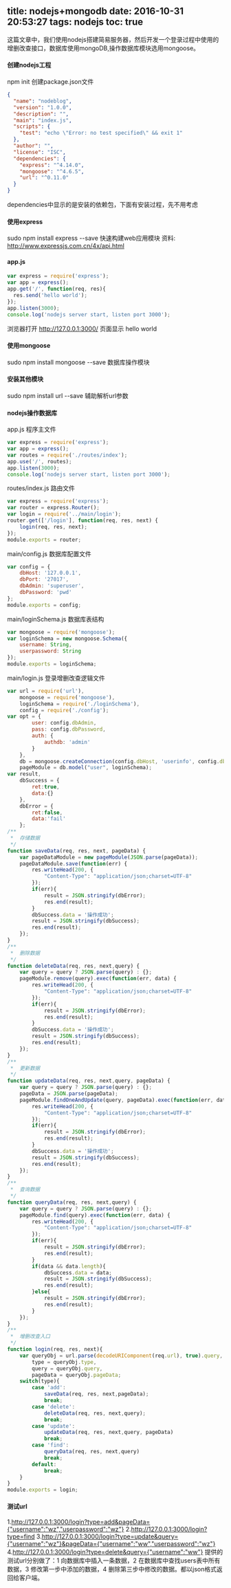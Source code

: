 title: nodejs+mongodb
date: 2016-10-31 20:53:27
tags: nodejs
toc: true
---
这篇文章中，我们使用nodejs搭建简易服务器，然后开发一个登录过程中使用的增删改查接口，数据库使用mongoDB,操作数据库模块选用mongoose。

#### 创建nodejs工程
npm init 
创建package.json文件

<!--more-->

```json
{
  "name": "nodeblog",
  "version": "1.0.0",
  "description": "",
  "main": "index.js",
  "scripts": {
    "test": "echo \"Error: no test specified\" && exit 1"
  },
  "author": "",
  "license": "ISC",
  "dependencies": {
    "express": "^4.14.0",
    "mongoose": "^4.6.5",
    "url": "^0.11.0"
  }
}
```
dependencies中显示的是安装的依赖包，下面有安装过程，先不用考虑

#### 使用express
sudo npm install express --save
快速构建web应用模块 资料: http://www.expressjs.com.cn/4x/api.html

#### app.js
```javascript
var express = require('express');
var app = express();
app.get('/', function(req, res){
  res.send('hello world');
});
app.listen(3000);
console.log('nodejs server start, listen port 3000');
```
浏览器打开 http://127.0.0.1:3000/ 页面显示 hello world

#### 使用mongoose
sudo npm install mongoose --save
数据库操作模块

#### 安装其他模块
sudo npm install url --save
辅助解析url参数

#### nodejs操作数据库
app.js 程序主文件
```javascript
var express = require('express');
var app = express();
var routes = require('./routes/index');
app.use('/', routes);
app.listen(3000);
console.log('nodejs server start, listen port 3000');
```

routes/index.js 路由文件
```javascript
var express = require('express');
var router = express.Router();
var login = require('../main/login');
router.get(['/login'], function(req, res, next) {
    login(req, res, next);
});
module.exports = router;
```

main/config.js 数据库配置文件
```javascript
var config = {
	dbHost: '127.0.0.1',
	dbPort: '27017',
	dbAdmin: 'superuser',
	dbPassword: 'pwd'
};
module.exports = config;
```

main/loginSchema.js 数据库表结构
```javascript
var mongoose = require('mongoose');
var loginSchema = new mongoose.Schema({
	username: String,
	userpassword: String
});
module.exports = loginSchema;
```

main/login.js 登录增删改查逻辑文件
```javascript
var url = require('url'),
    mongoose = require('mongoose'),
    loginSchema = require('./loginSchema'),
    config = require('./config');
var opt = {
        user: config.dbAdmin,
        pass: config.dbPassword,
        auth: {
            authdb: 'admin'
        }
    },
    db = mongoose.createConnection(config.dbHost, 'userinfo', config.dbPort, opt),
    pageModule = db.model("user", loginSchema);
var result,
    dbSuccess = {
    	ret:true,
    	data:{}
    }, 
    dbError = {
    	ret:false,
    	data:'fail'
    };
/**
 *  存储数据
 */
function saveData(req, res, next, pageData) {
    var pageDataModule = new pageModule(JSON.parse(pageData));
    pageDataModule.save(function(err) {
        res.writeHead(200, {
            "Content-Type": "application/json;charset=UTF-8"
        });
        if(err){
            result = JSON.stringify(dbError);
            res.end(result);
        }
        dbSuccess.data = '操作成功';
        result = JSON.stringify(dbSuccess);
        res.end(result);
    });
}
/**
 *  删除数据
 */
function deleteData(req, res, next,query) {
    var query = query ? JSON.parse(query) : {};
    pageModule.remove(query).exec(function(err, data) {
        res.writeHead(200, {
            "Content-Type": "application/json;charset=UTF-8"
        });
        if(err){
            result = JSON.stringify(dbError);
            res.end(result);
        }
        dbSuccess.data = '操作成功';
        result = JSON.stringify(dbSuccess);
        res.end(result);
    });
}
/**
 *  更新数据
 */
function updateData(req, res, next,query, pageData) {
    var query = query ? JSON.parse(query) : {};
    pageData = JSON.parse(pageData);
    pageModule.findOneAndUpdate(query, pageData).exec(function(err, data) {
        res.writeHead(200, {
            "Content-Type": "application/json;charset=UTF-8"
        });
        if(err){
            result = JSON.stringify(dbError);
            res.end(result);
        }
        dbSuccess.data = '操作成功';
        result = JSON.stringify(dbSuccess);
        res.end(result);
    });
}
/**
 *  查询数据
 */
function queryData(req, res, next,query) {
    var query = query ? JSON.parse(query) : {};
    pageModule.find(query).exec(function(err, data) {
        res.writeHead(200, {
            "Content-Type": "application/json;charset=UTF-8"
        });
        if(err){
            result = JSON.stringify(dbError);
            res.end(result);
        }
        if(data && data.length){
            dbSuccess.data = data;
            result = JSON.stringify(dbSuccess);
            res.end(result);
        }else{
            result = JSON.stringify(dbError);
            res.end(result);
        }
    });
}
/**
 *  增删改查入口
 */
function login(req, res, next){
	var queryObj = url.parse(decodeURIComponent(req.url), true).query,
	    type = queryObj.type,
	    query = queryObj.query,
	    pageData = queryObj.pageData;
	switch(type){
		case 'add':
			saveData(req, res, next,pageData);
			break;
		case 'delete':
			deleteData(req, res, next,query);
			break;
		case 'update':
			updateData(req, res, next,query, pageData)
			break;
		case 'find':
			queryData(req, res, next,query)
			break;
		default:
			break;
	}
}
module.exports = login;
```

#### 测试url
1.http://127.0.0.1:3000/login?type=add&pageData={"username":"wz","userpassword":"wz"}
2.http://127.0.0.1:3000/login?type=find
3.http://127.0.0.1:3000/login?type=update&query={"username":"wz"}&pageData={"username":"ww","userpassword":"wz"}
4.http://127.0.0.1:3000/login?type=delete&query={"username":"ww"}
提供的测试url分别做了：1 向数据库中插入一条数据，2 在数据库中查找users表中所有数据，3 修改第一步中添加的数据，4 删除第三步中修改的数据。都以json格式返回给客户端。